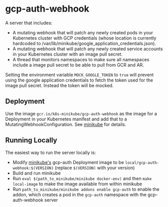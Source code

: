 # gcp-auth-webhook

A server that includes:
* A mutating webhook that will patch any newly created pods in your Kubernetes cluster with GCP credentials (whose location is currently hardcoded to /var/lib/minikube/google_application_credentials.json).
* A mutating webhook that will patch any newly created service accounts in your Kubernetes cluster with an image pull secret.
* A thread that monitors namespaces to make sure all namespaces include a image pull secret to be able to pull from GCR and AR.

Setting the environment variable `MOCK_GOOGLE_TOKEN` to `true` will prevent using the google application credentials to fetch the token used for the image pull secret. Instead the token will be mocked.

## Deployment
Use the image `gcr.io/k8s-minikube/gcp-auth-webhook` as the image for a Deployment in your Kubernetes manifest and add that to a MutatingWebhookConfiguration. See [minikube](https://github.com/kubernetes/minikube/blob/master/deploy/addons/gcp-auth/gcp-auth-webhook.yaml.tmpl) for details.

## Running Locally
The easiest way to run the server locally is:
* Modify [minikube's](https://github.com/kubernetes/minikube/blob/master/deploy/addons/gcp-auth/gcp-auth-webhook.yaml.tmpl) gcp-auth Deployment image to be `local/gcp-auth-webhook:$(VERSION)` (replace `$(VERSION)` with your version)
* Build and run minikube
* Run `eval $(path_to_minikube/minikube docker-env)` and then `make local-image` to make the image available from within minikube
* Run `path_to_minikube/minikube addons enable gcp-auth` to enable the addon, which creates a pod in the `gcp-auth` namespace with the gcp-auth-webhook server